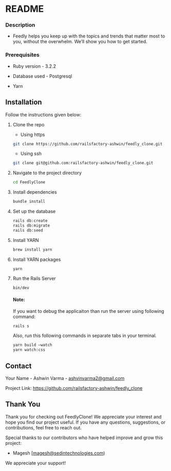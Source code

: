 # README

### Description
  - Feedly helps you keep up with the topics and trends that matter most to you, without the overwhelm. We’ll show you how to get started.

### Prerequisites

* Ruby version - 3.2.2

* Database used - Postgresql

* Yarn
  
## Installation
  Follow the instructions given below:

1. Clone the repo
   * Using https
    ```sh
    git clone https://github.com/railsfactory-ashwin/feedly_clone.git
    ```
    * Using ssh
    ```sh
    git clone git@github.com:railsfactory-ashwin/feedly_clone.git
    ```
    
2. Navigate to the project directory
   ```sh
   cd FeedlyClone
   ```

3. Install dependencies
   ```sh
   bundle install
   ```

4. Set up the database
   ```sh
   rails db:create
   rails db:migrate
   rails db:seed
   ```

5. Install YARN
   ```sh
   brew install yarn
   ```

6. Install YARN packages
   ```sh
   yarn
   ```

7. Run the Rails Server
   ```sh
   bin/dev
   ```
   #### Note:
   If you want to debug the applicaiton than run the server using following command:
   ```sh
   rails s
   ```

   Also, run this following commands in separate tabs in your terminal.
   ```sh
   yarn build —watch
   yarn watch:css
   ```

<!-- CONTACT -->
## Contact

Your Name - Ashwin Varma - ashvinvarma2@gmail.com

Project Link: https://github.com/railsfactory-ashwin/feedly_clone

## Thank You

Thank you for checking out FeedlyClone! We appreciate your interest and hope you find our project useful. If you have any questions, suggestions, or contributions, feel free to reach out.

Special thanks to our contributors who have helped improve and grow this project:

- Magesh [magesh@sedintechnologies.com)

We appreciate your support!
